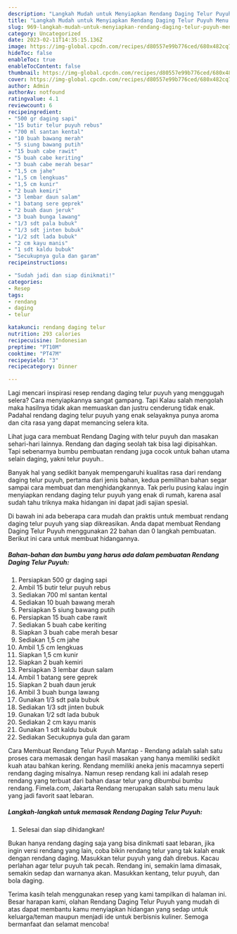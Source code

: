 ```yaml
---
description: "Langkah Mudah untuk Menyiapkan Rendang Daging Telur Puyuh Menu Buat lebaran"
title: "Langkah Mudah untuk Menyiapkan Rendang Daging Telur Puyuh Menu Buat lebaran"
slug: 969-langkah-mudah-untuk-menyiapkan-rendang-daging-telur-puyuh-menu-buat-lebaran
category: Uncategorized
date: 2023-02-11T14:35:15.136Z
image: https://img-global.cpcdn.com/recipes/d80557e99b776ced/680x482cq70/rendang-daging-telur-puyuh-foto-resep-utama.jpg
hideToc: false
enableToc: true
enableTocContent: false
thumbnail: https://img-global.cpcdn.com/recipes/d80557e99b776ced/680x482cq70/rendang-daging-telur-puyuh-foto-resep-utama.jpg
cover: https://img-global.cpcdn.com/recipes/d80557e99b776ced/680x482cq70/rendang-daging-telur-puyuh-foto-resep-utama.jpg
author: Admin
authorAv: notfound
ratingvalue: 4.1
reviewcount: 6
recipeingredient:
- "500 gr daging sapi"
- "15 butir telur puyuh rebus"
- "700 ml santan kental"
- "10 buah bawang merah"
- "5 siung bawang putih"
- "15 buah cabe rawit"
- "5 buah cabe keriting"
- "3 buah cabe merah besar"
- "1,5 cm jahe"
- "1,5 cm lengkuas"
- "1,5 cm kunir"
- "2 buah kemiri"
- "3 lembar daun salam"
- "1 batang sere geprek"
- "2 buah daun jeruk"
- "3 buah bunga lawang"
- "1/3 sdt pala bubuk"
- "1/3 sdt jinten bubuk"
- "1/2 sdt lada bubuk"
- "2 cm kayu manis"
- "1 sdt kaldu bubuk"
- "Secukupnya gula dan garam"
recipeinstructions:

- "Sudah jadi dan siap dinikmati!"
categories:
- Resep
tags:
- rendang
- daging
- telur

katakunci: rendang daging telur 
nutrition: 293 calories
recipecuisine: Indonesian
preptime: "PT10M"
cooktime: "PT47M"
recipeyield: "3"
recipecategory: Dinner

---
```



Lagi mencari inspirasi resep rendang daging telur puyuh yang menggugah selera? Cara menyiapkannya sangat gampang. Tapi Kalau salah mengolah maka hasilnya tidak akan memuaskan dan justru cenderung tidak enak. Padahal rendang daging telur puyuh yang enak selayaknya punya aroma dan cita rasa yang dapat memancing selera kita.


Lihat juga cara membuat Rendang Daging with telur puyuh dan masakan sehari-hari lainnya. Rendang dan daging seolah tak bisa lagi dipisahkan. Tapi sebenarnya bumbu pembuatan rendang juga cocok untuk bahan utama selain daging, yakni telur puyuh..

Banyak hal yang sedikit banyak mempengaruhi kualitas rasa dari rendang daging telur puyuh, pertama dari jenis bahan, kedua pemilihan bahan segar sampai cara membuat dan menghidangkannya. Tak perlu pusing kalau ingin menyiapkan rendang daging telur puyuh yang enak di rumah, karena asal sudah tahu triknya maka hidangan ini dapat jadi sajian spesial.


Di bawah ini ada beberapa cara mudah dan praktis untuk membuat rendang daging telur puyuh yang siap dikreasikan. Anda dapat membuat Rendang Daging Telur Puyuh menggunakan 22 bahan dan 0 langkah pembuatan. Berikut ini cara untuk membuat hidangannya.

<!--inarticleads1-->

##### Bahan-bahan dan bumbu yang harus ada dalam pembuatan Rendang Daging Telur Puyuh:

1. Persiapkan 500 gr daging sapi
1. Ambil 15 butir telur puyuh rebus
1. Sediakan 700 ml santan kental
1. Sediakan 10 buah bawang merah
1. Persiapkan 5 siung bawang putih
1. Persiapkan 15 buah cabe rawit
1. Sediakan 5 buah cabe keriting
1. Siapkan 3 buah cabe merah besar
1. Sediakan 1,5 cm jahe
1. Ambil 1,5 cm lengkuas
1. Siapkan 1,5 cm kunir
1. Siapkan 2 buah kemiri
1. Persiapkan 3 lembar daun salam
1. Ambil 1 batang sere geprek
1. Siapkan 2 buah daun jeruk
1. Ambil 3 buah bunga lawang
1. Gunakan 1/3 sdt pala bubuk
1. Sediakan 1/3 sdt jinten bubuk
1. Gunakan 1/2 sdt lada bubuk
1. Sediakan 2 cm kayu manis
1. Gunakan 1 sdt kaldu bubuk
1. Sediakan Secukupnya gula dan garam


Cara Membuat Rendang Telur Puyuh Mantap - Rendang adalah salah satu proses cara memasak dengan hasil masakan yang hanya memiliki sedikit kuah atau bahkan kering. Rendang memiliki aneka jenis macamnya seperti rendang daging misalnya. Namun resep rendang kali ini adalah resep rendang yang terbuat dari bahan dasar telur yang dibumbui bumbu rendang. Fimela.com, Jakarta Rendang merupakan salah satu menu lauk yang jadi favorit saat lebaran. 

<!--inarticleads2-->

##### Langkah-langkah untuk memasak Rendang Daging Telur Puyuh:


1. Selesai dan siap dihidangkan!

Bukan hanya rendang daging saja yang bisa dinikmati saat lebaran, jika ingin versi rendang yang lain, coba bikin rendang telur yang tak kalah enak dengan rendang daging. Masukkan telur puyuh yang dah direbus. Kacau perlahan agar telur puyuh tak pecah. Rendang ini, semakin lama dimasak, semakin sedap dan warnanya akan. Masukkan kentang, telur puyuh, dan bola daging. 

Terima kasih telah menggunakan resep yang kami tampilkan di halaman ini. Besar harapan kami, olahan Rendang Daging Telur Puyuh yang mudah di atas dapat membantu kamu menyiapkan hidangan yang sedap untuk keluarga/teman maupun menjadi ide untuk berbisnis kuliner. Semoga bermanfaat dan selamat mencoba!
